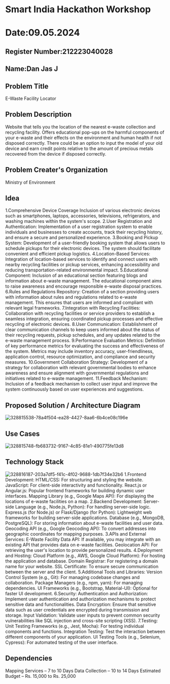 # Smart India Hackathon Workshop
# Date:09.05.2024
## Register Number:212223040028
## Name:Dan Jas J
## Problem Title
E-Waste Facility Locator
## Problem Description
Website that tells you the location of the nearest e-waste collection and recycling facility. Offers educational pop-ups on the harmful components of your e-waste and their effects on the environment and human health if not disposed correctly. There could be an option to input the model of your old device and earn credit points relative to the amount of precious metals recovered from the device if disposed correctly.
## Problem Creater's Organization
Ministry of Environment

## Idea
1.Comprehensive Device Coverage Inclusion of various electronic devices such as smartphones, laptops, accessories, televisions, refrigerators, and washing machines within the system's scope.
2.User Registration and Authentication: Implementation of a user registration system to enable individuals and businesses to create accounts, track their recycling history, and ensure a secure and personalized experience.
3.Booking and Pickup System: Development of a user-friendly booking system that allows users to schedule pickups for their electronic devices. The system should facilitate convenient and efficient pickup logistics.
4.Location-Based Services: Integration of location-based services to identify and connect users with nearby recycling facilities or pickup services, enhancing accessibility and reducing transportation-related environmental impact.
5.Educational Component: Inclusion of an educational section featuring blogs and information about e-waste management. The educational component aims to raise awareness and encourage responsible e-waste disposal practices.
6.Rules and Regulations Repository: Creation of a section providing users with information about rules and regulations related to e-waste management. This ensures that users are informed and compliant with relevant legal frameworks.
7.Integration with Recycling Facilities: Collaboration with recycling facilities or service providers to establish a seamless integration, ensuring coordinated pickup processes and effective recycling of electronic devices.
8.User Communication: Establishment of clear communication channels to keep users informed about the status of their recycling requests, pickup schedules, and any updates related to the e-waste management process.
9.Performance Evaluation Metrics: Definition of key performance metrics for evaluating the success and effectiveness of the system. Metrics may include inventory accuracy, user-friendliness, application control, resource optimization, and compliance and security measures.
10.Government Collaboration Strategy: Development of a strategy for collaboration with relevant governmental bodies to enhance awareness and ensure alignment with governmental regulations and initiatives related to e-waste management.
11.Feedback Mechanism: Inclusion of a feedback mechanism to collect user input and improve the system continuously based on user experiences and suggestions.

## Proposed Solution / Architecture Diagram

![328815538-78a4f504-ea28-4427-8aa6-6b4ce08c196e](https://github.com/DanJas10/SIHPS/assets/150931233/df0bd9cb-f815-4fdf-bb97-444a5d3c087d)


## Use Cases
![328815748-fb683732-9167-4c85-81e1-490775fe13d8](https://github.com/DanJas10/SIHPS/assets/150931233/413395bc-7838-4b77-b3d8-720ceafcbafc)



## Technology Stack
![328816187-203a7df5-f41c-4f02-9688-1db7f34e32b6](https://github.com/DanJas10/SIHPS/assets/150931233/a9dee1b0-5cc1-4e51-a43c-6ea846b061fe)
1.Frontend Development: HTML/CSS: For structuring and styling the website. JavaScript: For client-side interactivity and functionality. React.js or Angular.js: Popular frontend frameworks for building dynamic user interfaces. Mapping Library (e.g., Google Maps API): For displaying the locations of e-waste facilities on a map.
2.Backend Development: Server-side Language (e.g., Node.js, Python): For handling server-side logic. Express.js (for Node.js) or Flask/Django (for Python): Lightweight web frameworks for building server-side applications. Database (e.g., MongoDB, PostgreSQL): For storing information about e-waste facilities and user data. Geocoding API (e.g., Google Geocoding API): To convert addresses into geographic coordinates for mapping purposes.
3.APIs and External Services: E-Waste Facility Data API: If available, you may integrate with an existing API that provides data on e-waste facilities. Geolocation API: For retrieving the user's location to provide personalized results.
4.Deployment and Hosting: Cloud Platform (e.g., AWS, Google Cloud Platform): For hosting the application and database. Domain Registrar: For registering a domain name for your website. SSL Certificate: To ensure secure communication between the server and the client.
5.Additional Tools and Libraries: Version Control System (e.g., Git): For managing codebase changes and collaboration. Package Managers (e.g., npm, yarn): For managing dependencies. UI Frameworks (e.g., Bootstrap, Material-UI): Optional for faster UI development.
6.Security: Authentication and Authorization: Implement user authentication and authorization mechanisms to protect sensitive data and functionalities. Data Encryption: Ensure that sensitive data such as user credentials are encrypted during transmission and storage. Input Validation: Validate user inputs to prevent common security vulnerabilities like SQL injection and cross-site scripting (XSS).
7.Testing: Unit Testing Frameworks (e.g., Jest, Mocha): For testing individual components and functions. Integration Testing: Test the interaction between different components of your application. UI Testing Tools (e.g., Selenium, Cypress): For automated testing of the user interface.

## Dependencies
Mapping Services – 7 to 10 Days
Data Collection – 10 to 14 Days
Estimated Budget – Rs. 15,000 to Rs. 25,000
